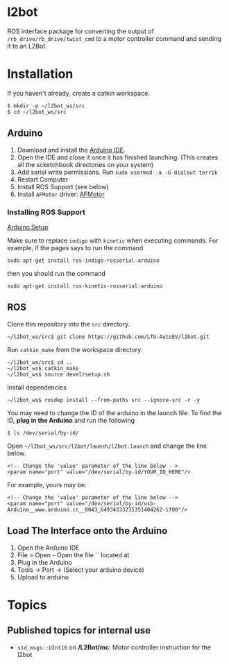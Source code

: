 # l2bot

ROS interface package for converting the output of `/rb_drive/rb_drive/twist_cmd` to a motor controller command and sending it to an L2Bot.

# Installation

If you haven't already, create a catkin workspace.

```
$ mkdir -p ~/l2bot_ws/src
$ cd ~/l2bot_ws/src
```


## Arduino

  1. Download and install the [Arduino IDE](https://www.arduino.cc/en/Main/Software).
  2. Open the IDE and close it once it has finished launching. (This creates all the scketchbook directories on your system)
  3. Add serial write permissions. Run `sudo usermod -a -G dialout terrik`
  4. Restart Computer
  5. Install ROS Support (see below)
  6. Install `AFMotor` driver: [AFMotor](https://learn.adafruit.com/adafruit-motor-shield/library-install)

### Installing ROS Support

[Arduino Setup](http://wiki.ros.org/rosserial_arduino/Tutorials/Arduino%20IDE%20Setup)

Make sure to replace `indigo` with `kinetic` when executing commands. For example, if the pages says to run the command

```
sudo apt-get install ros-indigo-rosserial-arduino
```

then you should run the command

```
sudo apt-get install ros-kinetic-rosserial-arduino
```




## ROS


Clone this repository into the `src` directory.

```
~/l2bot_ws/src$ git clone https://github.com/LTU-AutoEV/l2bot.git
```

Run `catkin_make` from the workspace directory.

```
~/l2bot_ws/src$ cd ..
~/l2bot_ws$ catkin_make
~/l2bot_ws$ source devel/setup.sh
```

Install dependencies

```
~/l2bot_ws$ rosdep install --from-paths src --ignore-src -r -y
```

You may need to change the ID of the arduino in the launch file. To find the ID, **plug in the Arduino** and run the following

```
$ ls /dev/serial/by-id/

```

Open `~/l2bot_ws/src/l2bot/launch/l2bot.launch` and change the line below.


```
<!-- Change the 'value' parameter of the line below -->
<param name="port" value="/dev/serial/by-id/YOUR_ID_HERE"/>
```

For example, yours may be:
```
<!-- Change the 'value' parameter of the line below -->
<param name="port" value="/dev/serial/by-id/usb-Arduino__www.arduino.cc__0043_64934333235351404262-if00"/>
```

## Load The Interface onto the Arduino

  1. Open the Arduino IDE
  2. File > Open
    - Open the file `` located at ` ` 
  3. Plug in the Arduino
  4. Tools -> Port -> (Select your arduino device)
  5. Upload to arduino
# Topics

## Published topics for internal use

  - `std_msgs::UInt16` on **/L2Bot/mc**: Motor controller instruction for the l2bot
